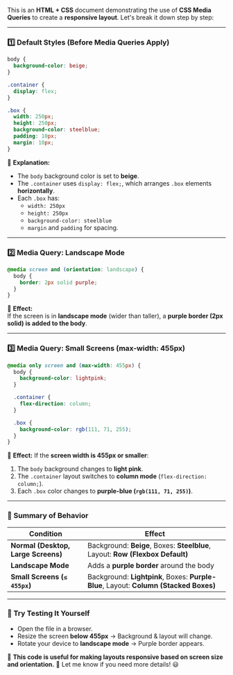 This is an **HTML + CSS** document demonstrating the use of **CSS Media Queries** to create a **responsive layout**. Let's break it down step by step:

---

### **1️⃣ Default Styles (Before Media Queries Apply)**
```css
body {
  background-color: beige;
}

.container {
  display: flex;
}

.box {
  width: 250px;
  height: 250px;
  background-color: steelblue;
  padding: 10px;
  margin: 10px;
}
```
📌 **Explanation:**  
- The `body` background color is set to **beige**.
- The `.container` uses `display: flex;`, which arranges `.box` elements **horizontally**.
- Each `.box` has:
  - `width: 250px`
  - `height: 250px`
  - `background-color: steelblue`
  - `margin` and `padding` for spacing.

---

### **2️⃣ Media Query: Landscape Mode**
```css
@media screen and (orientation: landscape) {
  body {
    border: 2px solid purple;
  }
}
```
📌 **Effect:**  
If the screen is in **landscape mode** (wider than taller), a **purple border (2px solid) is added to the body**.

---

### **3️⃣ Media Query: Small Screens (max-width: 455px)**
```css
@media only screen and (max-width: 455px) {
  body {
    background-color: lightpink;
  }

  .container {
    flex-direction: column;
  }

  .box {
    background-color: rgb(111, 71, 255);
  }
}
```
📌 **Effect:** If the **screen width is 455px or smaller**:
1. The `body` background changes to **light pink**.
2. The `.container` layout switches to **column mode** (`flex-direction: column;`).
3. Each `.box` color changes to **purple-blue (`rgb(111, 71, 255)`)**.

---

### **📌 Summary of Behavior**
| Condition | Effect |
|-----------|--------|
| **Normal (Desktop, Large Screens)** | Background: **Beige**, Boxes: **Steelblue**, Layout: **Row (Flexbox Default)** |
| **Landscape Mode** | Adds a **purple border** around the body |
| **Small Screens (`≤ 455px`)** | Background: **Lightpink**, Boxes: **Purple-Blue**, Layout: **Column (Stacked Boxes)** |

---

### **🚀 Try Testing It Yourself**
- Open the file in a browser.
- Resize the screen **below 455px** → Background & layout will change.
- Rotate your device to **landscape mode** → Purple border appears.

🔹 **This code is useful for making layouts responsive based on screen size and orientation.** 🚀 Let me know if you need more details! 😃
